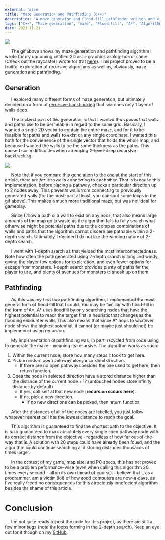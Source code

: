 ```yaml
---
external: false
title: "Maze Generation and Pathfinding (C++)"
description: "A maze generator and flood-fill pathfinder written and visualized in C++"
tags: ["C++", "Maze generation", "maze", "Flood-fill", "A*", "Algorithm", "Pathfinding", "Recursive", "Backtracking"]
date: 2023-11-21
---
```

![](/images/mazegen.gif)

&nbsp;&nbsp;&nbsp;&nbsp;&nbsp;The gif above shows my maze generation and pathfinding algorithm I wrote for my upcoming untitled 3D ascii-graphics analog-horror game (Check out the raycaster I wrote for that [here](/articles/raycaster1.0)). This project proved to be a fruitful exploration of recursive algorithms as well as, obviously, maze generation and pathfinding.

## Generation
&nbsp;&nbsp;&nbsp;&nbsp;&nbsp;I explored many different forms of maze generation, but ultimately decided on a form of [recursive backtracking](https://en.wikipedia.org/wiki/Maze_generation_algorithm#Recursive_implementation) that searches only 1 layer of walls deep.

&nbsp;&nbsp;&nbsp;&nbsp;&nbsp;The trickiest part of this generation is that I wanted the spaces that walls and paths use to be permeable in regard to the same grid. Basically, I wanted a single 2D vector to contain the entire maze, and for it to be feasible for paths and walls to exist on any single coordinate. I wanted this both for the convienence of the single vector that holds the whole map, and because I wanted the walls to be the same thickness as the paths. This caused some difficulties when attemping 2-level-deep recursive backtracking.

![](/images/mazegen2.gif)

&nbsp;&nbsp;&nbsp;&nbsp;&nbsp;Note that if you compare this generation to the one at the start of this article, there are *far* less walls connecting to eachother. That is because this implementation, before placing a pathway, checks a particular direction up to 2 nodes away. This prevents walls from connecting to previously generated walls (for the most-part at least, you can spot some loops in the gif above). This makes a much more traditional maze, but was not ideal for gameplay.

&nbsp;&nbsp;&nbsp;&nbsp;&nbsp;Since I allow a path or a wall to exist on any node, that also means large amounts of the map go to waste as the algorithm fails to fully search what otherwise might be potential paths due to the complex combinations of walls and paths that the algorithm cannot discern are pathable within a 2-depth search. Ultimately, I decided I do not like the winding nature of 2-depth search.

&nbsp;&nbsp;&nbsp;&nbsp;&nbsp;I went with 1-depth search as that yielded the most interconnectedness. Note how often the path generated using 2-depth search is long and windy, giving the player few options for exploration, and even fewer options for escape from monsters. 1-depth search provides plenty of paths for the player to use, and plenty of avenues for monsters to sneak up on them.

## Pathfinding

&nbsp;&nbsp;&nbsp;&nbsp;&nbsp;As this was my first true pathfinding algorithm, I implemented the most general form of flood-fill that I could. You may be familiar with flood-fill in the form of [A*](https://en.wikipedia.org/wiki/A*_search_algorithm). A* uses floodfill by only searching nodes that have the highest potential to reach the target first, a heuristic that changes as the flooding encounter walls. This also means that since A* hops to whatever node shows the highest potential, it cannot (or maybe just should not) be implemented using recursion.

&nbsp;&nbsp;&nbsp;&nbsp;&nbsp;My implementation of pathfinding was, in part, recycled from code using to generate the maze - meaning its recursive. The algorithm works as such:
 1. Within the current node, store how many steps it took to get here.
 2. Pick a random open pathway along a cardinal direction.
    * If there are no open pathways besides the one used to get here, then return function.
 3. Does the node in selected direction have a stored distance higher than the distance of the current node + 1? (untouched nodes store infinity distance by default)
    * If yes, call self at that new node (**recursion occurs here**).
    * If no, pick a new direction.
       * If no new directions can be picked, then return function.
 
  &nbsp;&nbsp;&nbsp;&nbsp;&nbsp;After the distances of all of the nodes are labelled, you just follow whatever nearest cell has the lowest distance to reach the goal.

 &nbsp;&nbsp;&nbsp;&nbsp;&nbsp;This algorithm is guaranteed to find the shortest path to the objective. It is *also* guaranteed to mark absolutely every single open pathway node with its correct distance from the objective - regardless of how far out-of-the-way that is. A solution with 20 steps could have already been found, and the algorithm could continue searching and storing distances thousands of times larger.

 &nbsp;&nbsp;&nbsp;&nbsp;&nbsp;In the context of my game, map size, and PC specs, this has not proved to be a problem peformance-wise (even when calling this algorithm 30 times every second - all on its own thread of course). I believe that I, as a programmer, am a victim (lol) of how good computers are now-a-days, as I've really faced no consequences for this atrociously innefecient algorithm besides the shame of this article.
 # Conclusion
  &nbsp;&nbsp;&nbsp;&nbsp;&nbsp;I'm not quite ready to post the code for this project, as there are still a few minor bugs (note the loops forming in the 2-depth search). Keep an eye out for it though on my [GitHub](https://github.com/nTh0rn).